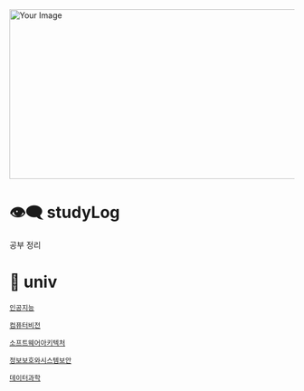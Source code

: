 <img src="https://github.com/hhzzzk/studyLog/assets/67236054/2800b1ac-11c9-4da4-86b2-5f80f96c03b5" width="600" height="300" alt="Your Image" />


# 👁️‍🗨️ studyLog
공부 정리



# 🐤 univ

[`인공지능`](https://github.com/hhzzzk/studyLog/tree/main/AI)

[`컴퓨터비전`](https://github.com/hhzzzk/studyLog/tree/main/ComputerVision)

[`소프트웨어아키텍처`](https://github.com/hhzzzk/studyLog/tree/main/SoftwareArchitecture)

[`정보보호와시스템보안`](https://github.com/hhzzzk/studyLog/tree/main/SystemSecurity)

[`데이터과학`](https://github.com/hhzzzk/studyLog/tree/main/DataScience)

